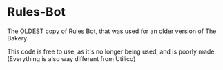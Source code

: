 # Rules-Bot

The OLDEST copy of Rules Bot, that was used for an older version of The Bakery.

This code is free to use, as it's no longer being used, and is poorly made. (Everything is also way different from Utilico)
